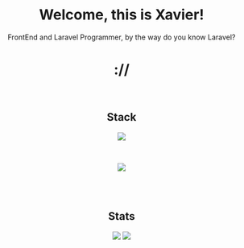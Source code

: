 <div align='center'>
    
# Welcome, this is Xavier!
<p>FrontEnd and Laravel Programmer, by the way do you know Laravel?</p>
<h1>://</h1>

<br>

## Stack
<p>
    <a href="https://skillicons.dev">
        <img src="https://skillicons.dev/icons?i=html,htmx,css,bootstrap,tailwind,laravel,php,js,py" />
    </a>
</p>

<br>
<p>
    <a href="https://skillicons.dev">
        <img src="https://skillicons.dev/icons?i=git,github,docker,arduino,mysql,sqlite,firebase,nodejs" />
    </a>
</p>

<br>    
<br>

## Stats
<img src="https://github-readme-stats.vercel.app/api?username=xavesdiporta&show_icons=true&theme=dracula" />
<img src="https://github-readme-stats.vercel.app/api/top-langs/?username=xavesdiporta&layout=compact&theme=dracula" />
